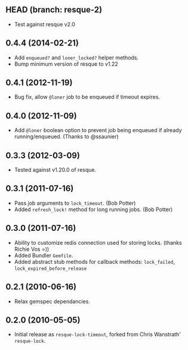 ## HEAD (branch: resque-2)

* Test against resque v2.0

## 0.4.4 (2014-02-21)

* Add `enqueued?` and `loner_locked?` helper methods.
* Bump minimum version of resque to v1.22

## 0.4.1 (2012-11-19)

* Bug fix, allow `@loner` job to be enqueued if timeout expires.

## 0.4.0 (2012-11-09)

* Add `@loner` boolean option to prevent job being enqueued if already
  running/enqueued. (Thanks to @ssaunier)

## 0.3.3 (2012-03-09)

* Tested against v1.20.0 of resque.

## 0.3.1 (2011-07-16)

* Pass job arguments to `lock_timeout`. (Bob Potter)
* Added `refresh_lock!` method for long running jobs. (Bob Potter)

## 0.3.0 (2011-07-16)

* Ability to customize redis connection used for storing locks.
  (thanks Richie Vos =))
* Added Bundler `Gemfile`.
* Added abstract stub methods for callback methods:
  `lock_failed`, `lock_expired_before_release`

## 0.2.1 (2010-06-16)

* Relax gemspec dependancies.

## 0.2.0 (2010-05-05)

* Initial release as `resque-lock-timeout`, forked from Chris Wanstrath'
  `resque-lock`.